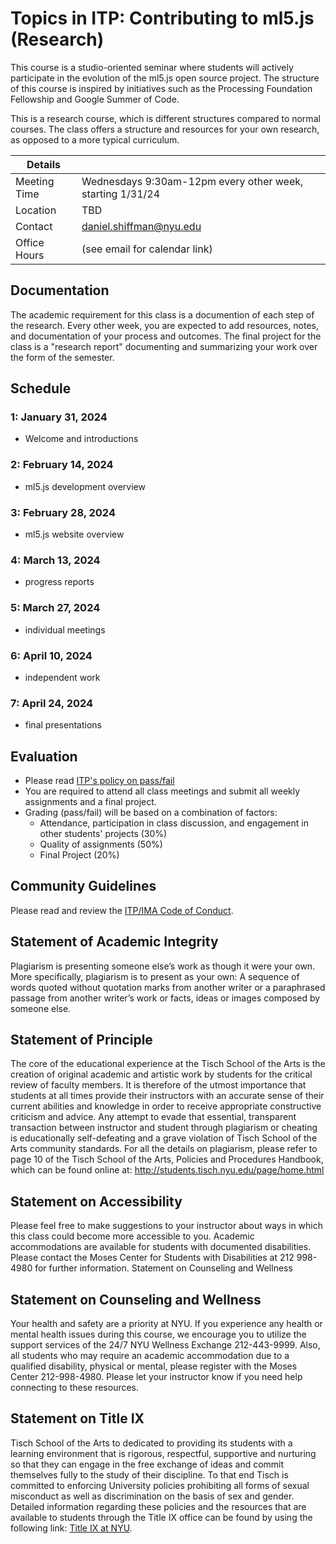 # Topics in ITP: Contributing to ml5.js (Research)

This course is a studio-oriented seminar where students will actively participate in the evolution of the ml5.js open source project. The structure of this course is inspired by initiatives such as the Processing Foundation Fellowship and Google Summer of Code.

This is a research course, which is different structures compared to normal courses. The class offers a structure and resources for your own research, as opposed to a more typical curriculum.

| Details      | &nbsp;                                                    |
| ------------ | --------------------------------------------------------- |
| Meeting Time | Wednesdays 9:30am-12pm every other week, starting 1/31/24 |
| Location     | TBD                                                       |
| Contact      | [daniel.shiffman@nyu.edu](mailto:daniel.shiffman@nyu.edu) |
| Office Hours | (see email for calendar link)                             |

## Documentation

The academic requirement for this class is a documention of each step of the research. Every other week, you are expected to add resources, notes, and documentation of your process and outcomes. The final project for the class is a "research report" documenting and summarizing your work over the form of the semester.

## Schedule

### 1: January 31, 2024

- Welcome and introductions

### 2: February 14, 2024

- ml5.js development overview

### 3: February 28, 2024

- ml5.js website overview

### 4: March 13, 2024

- progress reports

### 5: March 27, 2024

- individual meetings

### 6: April 10, 2024

- independent work

### 7: April 24, 2024

- final presentations

## Evaluation

- Please read [ITP's policy on pass/fail](http://help.itp.nyu.edu/academic-policies/pass-fail)
- You are required to attend all class meetings and submit all weekly assignments and a final project.
- Grading (pass/fail) will be based on a combination of factors:
  - Attendance, participation in class discussion, and engagement in other students' projects (30%)
  - Quality of assignments (50%)
  - Final Project (20%)

## Community Guidelines

Please read and review the [ITP/IMA Code of Conduct](https://github.com/ITPNYU/ITP-IMA-Code-of-Conduct/blob/main/README.md).

## Statement of Academic Integrity

Plagiarism is presenting someone else’s work as though it were your own. More specifically, plagiarism is to present as your own: A sequence of words quoted without quotation marks from another writer or a paraphrased passage from another writer’s work or facts, ideas or images composed by someone else.

## Statement of Principle

The core of the educational experience at the Tisch School of the Arts is the creation of original academic and artistic work by students for the critical review of faculty members. It is therefore of the utmost importance that students at all times provide their instructors with an accurate sense of their current abilities and knowledge in order to receive appropriate constructive criticism and advice. Any attempt to evade that essential, transparent transaction between instructor and student through plagiarism or cheating is educationally self-defeating and a grave violation of Tisch School of the Arts community standards. For all the details on plagiarism, please refer to page 10 of the Tisch School of the Arts, Policies and Procedures Handbook, which can be found online at: http://students.tisch.nyu.edu/page/home.html

## Statement on Accessibility

Please feel free to make suggestions to your instructor about ways in which this class could become more accessible to you. Academic accommodations are available for students with documented disabilities. Please contact the Moses Center for Students with Disabilities at 212 998-4980 for further information.
Statement on Counseling and Wellness

## Statement on Counseling and Wellness

Your health and safety are a priority at NYU. If you experience any health or mental health issues during this course, we encourage you to utilize the support services of the 24/7 NYU Wellness Exchange 212-443-9999. Also, all students who may require an academic accommodation due to a qualified disability, physical or mental, please register with the Moses Center 212-998-4980. Please let your instructor know if you need help connecting to these resources.

## Statement on Title IX

Tisch School of the Arts to dedicated to providing its students with a learning environment that is rigorous, respectful, supportive and nurturing so that they can engage in the free exchange of ideas and commit themselves fully to the study of their discipline. To that end Tisch is committed to enforcing University policies prohibiting all forms of sexual misconduct as well as discrimination on the basis of sex and gender. Detailed information regarding these policies and the resources that are available to students through the Title IX office can be found by using the following link: [Title IX at NYU](https://www.nyu.edu/about/policies-guidelines-compliance/equal-opportunity/title9.html).

